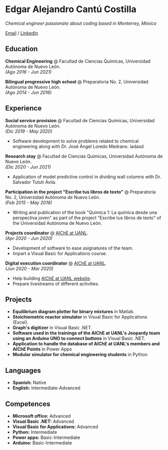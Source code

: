 # Edgar Alejandro Cantú Costilla

_Chemical engineer passionate about coding based in Monterrey, México_

[Email](mailto:edgar.cantuco@outlook.com) / [LinkedIn](https://www.linkedin.com/in/edgar-alejandro-cantú-costilla-12b23a210/)

## Education

**Chemical Engineering** @ Facultad de Ciencias Químicas, Universidad Autónoma de Nuevo León.<br>
_(Ago 2016 - Jun 2021)_
 
**Bilingual progressive high school** @ Preparatoria No. 2, Universidad Autónoma de Nuevo León.<br>
_(Ago 2014 - Jun 2016)_

## Experience

**Social service provision** @ Facultad de Ciencias Químicas, Universidad Autónoma de Nuevo León.<br>
_(Dic 2019 - May 2020)_
  - Software development to solve problems related to chemical engineering along with Dr. José Ángel Loredo Medrano.
íadasd

**Research stay** @ Facultad de Ciencias Químicas, Universidad Autónoma de Nuevo León.<br>
_(Dic 2020 - Jun 2021)_
 - Application of model predictive control in dividing wall columns with Dr. Salvador Tututi Ávila.

**Participation in the project "Escribe tus libros de texto"** @ Preparatoria No. 2, Universidad Autónoma de Nuevo León. <br>
_(Feb 2015 - May 2016)_
 - Writing and publication of the book "Química 1: La química desde una perspectiva joven" as part of the project "Escribe tus libros de texto" of the Universidad Autónoma de Nuevo León.

**Projects coordinator** @ [AIChE at UANL](https://www.facebook.com/AIChE.UANL).<br>
_(Apr 2020 - Jun 2020)_
 - Development of software to ease asignatures of the team.
 - Impart a Visual Basic for Applications course.

**Digital execution coordinator** @ [AIChE at UANL](https://www.facebook.com/AIChE.UANL).<br>
_(Jun 2020 - Mar 2020)_
 - Help building [AIChE at UANL website](https://aicheatuanl.com.mx).<br>
 - Prepare livestreams of different activities.

## Projects

- **Equilibrium diagram plotter for binary mixtures** in Matlab.
- **Stoichiometric reactor simulator** in Visual Basic for Applications (Excel).
- **Graph's digitizer** in Visual Basic .NET.
- **Software used in the trainings of the AIChE at UANL's Jeopardy team using an Arduino UNO to connect buttons** in Visual Basic .NET.
- **Application to handle the database of AIChE at UANL's members and AIChE Points** in Power Apps
- **Modular simulator for chemical engineering students** in Python

## Languages

- **Spanish:** Native
- **English:** Intermediate-Advanced

## Competences

- **Microsoft office:** Advanced
- **Visual Basic .NET:** Advanced
- **Visual Basic for Applications:** Advanced
- **Python:** Intermediate
- **Power apps:** Basic-Intermediate
- **Arduino:** Basic-Intermediate
